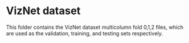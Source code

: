 # VizNet dataset
This folder contains the VizNet dataset multicolumn fold 0,1,2 files, which are used as the validation, training, and testing sets respectively.
